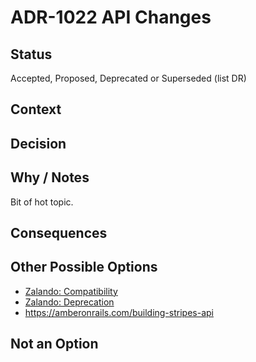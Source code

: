 # ADR-1022 API Changes

## Status

Accepted, Proposed, Deprecated or Superseded (list DR)

## Context



## Decision



## Why / Notes

Bit of hot topic.

## Consequences



## Other Possible Options

- [Zalando: Compatibility](https://opensource.zalando.com/restful-api-guidelines/#compatibility)
- [Zalando: Deprecation](https://opensource.zalando.com/restful-api-guidelines/#deprecation)
- https://amberonrails.com/building-stripes-api

## Not an Option

